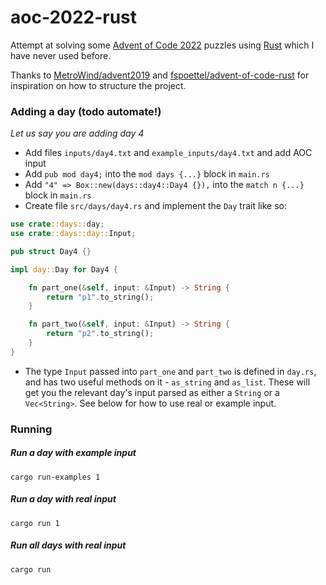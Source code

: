 # aoc-2022-rust

Attempt at solving some [Advent of Code 2022](https://adventofcode.com/2022) puzzles using [Rust](https://www.rust-lang.org) which I have never used before.

Thanks to [MetroWind/advent2019](https://github.com/MetroWind/advent2019) and [fspoettel/advent-of-code-rust](https://github.com/fspoettel/advent-of-code-rust) for inspiration on how to structure the project.

### Adding a day (todo automate!)

_Let us say you are adding day 4_

* Add files `inputs/day4.txt` and `example_inputs/day4.txt` and add AOC input
* Add `pub mod day4;` into the `mod days {...}` block in `main.rs`
* Add `"4" => Box::new(days::day4::Day4 {}),` into the `match n {...}` block in `main.rs`
* Create file `src/days/day4.rs` and implement the `Day` trait like so:
```rust
use crate::days::day;
use crate::days::day::Input;

pub struct Day4 {}

impl day::Day for Day4 {

    fn part_one(&self, input: &Input) -> String {
        return "p1".to_string();
    }

    fn part_two(&self, input: &Input) -> String {
        return "p2".to_string();
    }
}
```
* The type `Input` passed into `part_one` and `part_two` is defined in `day.rs`, and has
two useful methods on it - `as_string` and `as_list`. These will get you the relevant day's input
parsed as either a `String` or a `Vec<String>`. See below for how to use real or example input.

### Running

##### Run a day with example input

`cargo run-examples 1`

##### Run a day with real input

`cargo run 1`

##### Run all days with real input

`cargo run`
